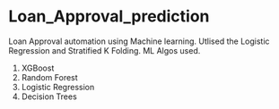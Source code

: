 # Loan_Approval_prediction
Loan Approval automation using Machine learning. Utlised the Logistic Regression and Stratified K Folding.
ML Algos used.
1. XGBoost
2. Random Forest
3. Logistic Regression
4. Decision Trees
